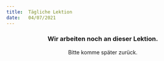 ```yaml
---
title:  Tägliche Lektion
date:   04/07/2021
---
```


### <center>Wir arbeiten noch an dieser Lektion.</center>
<center>Bitte komme später zurück.</center>